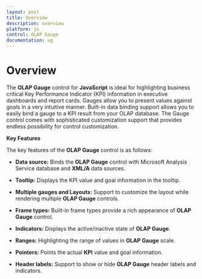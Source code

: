 ```yaml
---
layout: post
title: Overview
description: overview
platform: js
control: OLAP Gauge
documentation: ug
---
```


# Overview

The **OLAP Gauge** control for **JavaScript** is ideal for highlighting business critical Key Performance Indicator (KPI) information in executive dashboards and report cards. Gauges allow you to present values against goals in a very intuitive manner. Built-in data binding support allows you to easily bind a gauge to a KPI result from your OLAP database. The Gauge control comes with sophisticated customization support that provides endless possibility for control customization.

**Key Features**

The key features of the **OLAP Gauge** control is as follows:

* **Data source:** Binds the **OLAP Gauge** control with Microsoft Analysis Service database and **XML/A** data sources.

* **Tooltip:** Displays the KPI value and goal information in the tooltip.

* **Multiple gauges and Layouts:** Support to customize the layout while rendering multiple **OLAP Gauge** controls.

* **Frame types:** Built-in frame types provide a rich appearance of **OLAP Gauge** control.

* **Indicators:** Displays the active/inactive state of **OLAP Gauge**.

* **Ranges:** Highlighting the range of values in **OLAP Gauge** scale.

* **Pointers:**  Points the actual **KPI** value and goal information.

* **Header labels:** Support to show or hide **OLAP Gauge** header labels and indicators.



